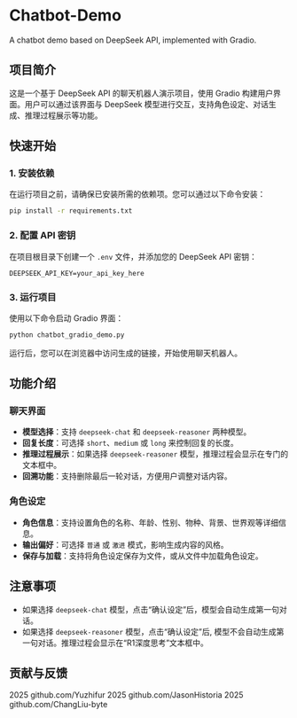 # Chatbot-Demo

A chatbot demo based on DeepSeek API, implemented with Gradio.

## 项目简介

这是一个基于 DeepSeek API 的聊天机器人演示项目，使用 Gradio 构建用户界面。用户可以通过该界面与 DeepSeek 模型进行交互，支持角色设定、对话生成、推理过程展示等功能。

## 快速开始

### 1. 安装依赖

在运行项目之前，请确保已安装所需的依赖项。您可以通过以下命令安装：

```bash
pip install -r requirements.txt
```

### 2. 配置 API 密钥

在项目根目录下创建一个 `.env` 文件，并添加您的 DeepSeek API 密钥：

```plaintext
DEEPSEEK_API_KEY=your_api_key_here
```

### 3. 运行项目

使用以下命令启动 Gradio 界面：

```bash
python chatbot_gradio_demo.py
```

运行后，您可以在浏览器中访问生成的链接，开始使用聊天机器人。

## 功能介绍

### 聊天界面
- **模型选择**：支持 `deepseek-chat` 和 `deepseek-reasoner` 两种模型。
- **回复长度**：可选择 `short`、`medium` 或 `long` 来控制回复的长度。
- **推理过程展示**：如果选择 `deepseek-reasoner` 模型，推理过程会显示在专门的文本框中。
- **回溯功能**：支持删除最后一轮对话，方便用户调整对话内容。

### 角色设定
- **角色信息**：支持设置角色的名称、年龄、性别、物种、背景、世界观等详细信息。
- **输出偏好**：可选择 `普通` 或 `激进` 模式，影响生成内容的风格。
- **保存与加载**：支持将角色设定保存为文件，或从文件中加载角色设定。

## 注意事项

- 如果选择 `deepseek-chat` 模型，点击“确认设定”后，模型会自动生成第一句对话。
- 如果选择 `deepseek-reasoner` 模型，点击“确认设定”后, 模型不会自动生成第一句对话。推理过程会显示在“R1深度思考”文本框中。

## 贡献与反馈

2025 github.com/Yuzhifur
2025 github.com/JasonHistoria
2025 github.com/ChangLiu-byte
